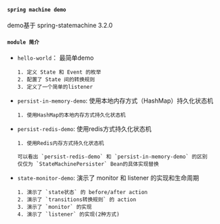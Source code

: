 #### `spring machine demo `
demo基于 spring-statemachine 3.2.0

#### `module 简介`
- `hello-world`： 最简单demo
    ```
    1. 定义 State 和 Event 的枚举
    2. 配置了 State 间的转换规则
    3. 定义了一个简单的listener
    ```


- `persist-in-memory-demo`: 使用本地内存方式（HashMap）持久化状态机
    ```
    1. 使用HashMap的本地内存方式持久化状态机
    ```

- `persist-redis-demo`: 使用redis方式持久化状态机
    ```
    1. 使用Redis内存方式持久化状态机
    
    可以看出 `persist-redis-demo` 和 `persist-in-memory-demo` 的区别
    仅仅为 `StateMachinePersister` Bean的具体实现替换
    ```

- `state-monitor-demo`: 演示了 monitor 和 listener 的实现和生命周期
    ```
    1. 演示了 `state状态` 的 before/after action
    2. 演示了 `transitions转换规则` 的 action
    3. 演示了 `monitor` 的实现
    4. 演示了 `listener` 的实现(2种方式)
    ```